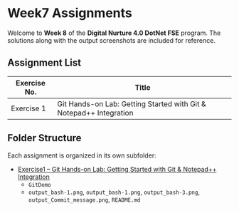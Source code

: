 # Week7 Assignments

Welcome to **Week 8** of the **Digital Nurture 4.0 DotNet FSE** program.
The solutions along with the output screenshots are included for reference.

## Assignment List


| Exercise No. | Title                                      |
|--------------|--------------------------------------------|
| Exercise 1   | Git Hands-on Lab: Getting Started with Git & Notepad++ Integration          |

## Folder Structure

Each assignment is organized in its own subfolder:

* [Exercise1 – Git Hands-on Lab: Getting Started with Git & Notepad++ Integration](./Exercise1)
    * `GitDemo`
    * `output_bash-1.png`, `output_bash-1.png`, `output_bash-3.png`, `output_Commit_message.png`, `README.md`